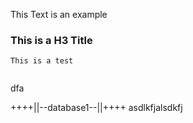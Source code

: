 This Text is an example


### This is a H3 Title


```notodb db1
This is a test
```


```notodb db22

```

<othertag>
dfa

</othertag>



++++||--database1--||++++ asdlkfjalsdkfj





<notodb db="db2" viewport="vp1">


</notodb>
